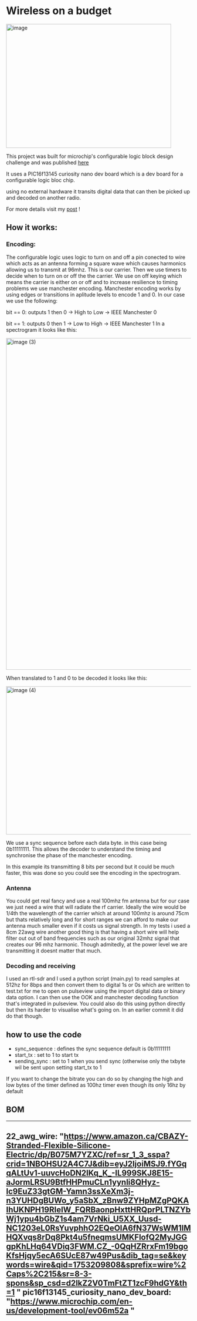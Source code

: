 # Wireless on a budget

<img width="450" height="338" alt="image" src="https://github.com/user-attachments/assets/37650e0a-0ae2-4813-9e89-89a5c8acd3e6" />


This project was built for microchip's configurable logic block design challenge and was published [here](https://maker.pro/configurable-logic-block/projects/wireless-on-a-budget)

It uses a PIC16f13145 curiosity nano dev board which is a dev board for a configurable logic bloc chip.

using no external hardware it transits digital data that can then be picked up and decoded on another radio.

For more details visit my [post](https://maker.pro/configurable-logic-block/projects/wireless-on-a-budget) !

## How it works:
### Encoding:
The configurable logic uses logic to turn on and off a pin conected to wire which acts as an antenna forming a square wave which causes harmonics allowing us to transmit at 96mhz. This is our carrier.
Then we use timers to decide when to turn on or off the the carrier. We use on off keying which means the carrier is either on or off and to increase resilience to timing problems we use manchester encoding.
Manchester encoding works by using edges or transitions in aplitude levels to encode 1 and 0. In our case we use the following:

bit == 0: outputs 1 then 0 → High to Low → IEEE Manchester 0

bit == 1: outputs 0 then 1 → Low to High → IEEE Manchester 1
In a spectrogram it looks like this:

<img width="851" height="904" alt="image (3)" src="https://github.com/user-attachments/assets/625f9570-cfd8-48d4-bd37-3add1084dfbd" />


When translated to 1 and 0 to be decoded it looks like this:

<img width="681" height="404" alt="image (4)" src="https://github.com/user-attachments/assets/a85b2402-9da8-44e2-98e0-8eae88ddfdf7" />

We use a sync sequence before each data byte. in this case being 0b11111111. This allows the decoder to understand the timing and synchronise the phase of the manchester encoding.

In this example its transmitting 8 bits per second but it could be much faster, this was done so you could see the encoding in the spectrogram.

### Antenna
You could get real fancy and use a real 100mhz fm antenna but for our case we just need a wire that will radiate the rf carrier.
Ideally the wire would be 1/4th the wavelength of the carrier which at around 100mhz is around 75cm but thats relatively long and for short ranges we can afford to make our antenna much smaller even if it costs us signal strength.
In my tests i used a 8cm 22awg wire another good thing is that having a short wire will help filter out out of band frequencies such as our original 32mhz signal that creates our 96 mhz harmonic. Though admitedly, at the power level we are transmitting it doesnt matter
that much.



### Decoding and receiving
I used an rtl-sdr and I used a python script (main.py) to read samples at 512hz for 8bps and then convert them to digital 1s or 0s which are written to test.txt for me to open on pulseview using the import digital data or binary data option.
I can then use the OOK and manchester decoding function that's integrated in pulseview. You could also do this using python directly but then its harder to visualise what's going on. In an earlier commit it did do that though.

## how to use the code
* sync_sequence : defines the sync sequence default is 0b11111111
* start_tx : set to 1 to start tx
* sending_sync : set to 1 when you send sync (otherwise only the txbyte wil be sent upon setting start_tx to 1

If you want to change the bitrate you can do so by changing the high and low bytes of the timer defined as 100hz timer even though its only 16hz by default


## BOM

---
22_awg_wire: "https://www.amazon.ca/CBAZY-Stranded-Flexible-Silicone-Electric/dp/B075M7YZXC/ref=sr_1_3_sspa?crid=1NBOHSU2A4C7J&dib=eyJ2IjoiMSJ9.fYGqqALtUv1-uuvcHoDN2lKq_K_-IL999SKJ8E15-aJormLRSU9BtfHHPmuCLn1yynli8QHyz-lc9EuZ33gtGM-Yamn3ssXeXm3j-n3YUHDgBUWo_y5aSbX_zBnw9ZYHpMZgPQKAIhUKNPH19RIeIW_FQRBaonpHxttHRQprPLTNZYbWj1ypu4bGbZ1s4am7VrNki_U5XX_Uusd-NC1203eL0RsYuvphhO2EQeOIA6fN37WsWM1lMHQXvqs8rDq8Pkt4u5fneqmsUMKFlofQ2MyJGGgpKhLHq64VDiq3FWM.CZ_-0QqHZRrxFm19bgoKfsHjqy5ecA6SUcE87w49Pus&dib_tag=se&keywords=wire&qid=1753209808&sprefix=wire%2Caps%2C215&sr=8-3-spons&sp_csd=d2lkZ2V0TmFtZT1zcF9hdGY&th=1	"
pic16f13145_curiosity_nano_dev_board: "https://www.microchip.com/en-us/development-tool/ev06m52a	"
---


